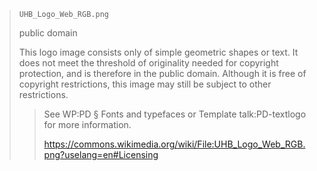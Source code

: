 
> `UHB_Logo_Web_RGB.png`
>
> public domain
> 
> This logo image consists only of simple geometric shapes or text. It does not meet the threshold of originality needed for copyright protection,
> and is therefore in the public domain. Although it is free of copyright restrictions, this image may still be subject to other restrictions.
>
>> See WP:PD § Fonts and typefaces or Template talk:PD-textlogo for more information.
>>
>> https://commons.wikimedia.org/wiki/File:UHB_Logo_Web_RGB.png?uselang=en#Licensing
